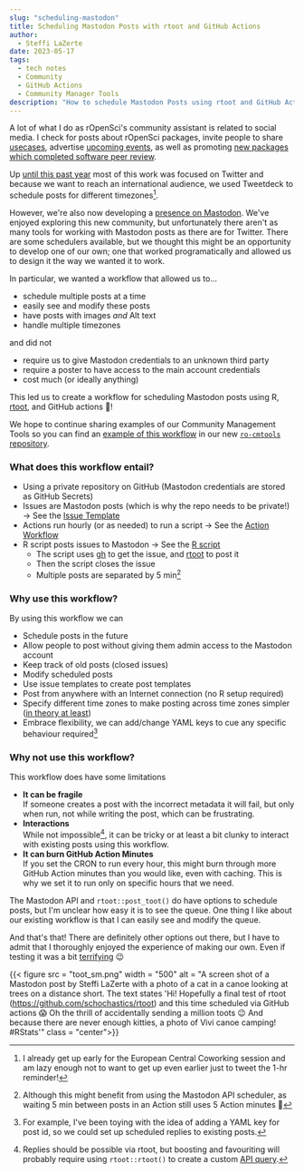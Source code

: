 ```yaml
---
slug: "scheduling-mastodon"
title: Scheduling Mastodon Posts with rtoot and GitHub Actions
author:
  - Steffi LaZerte
date: 2023-05-17
tags:
  - tech notes
  - Community
  - GitHub Actions
  - Community Manager Tools
description: "How to schedule Mastodon Posts using rtoot and GitHub Actions"
---
```


A lot of what I do as rOpenSci's community assistant is related to social media.
I check for posts about rOpenSci packages, invite people to share [usecases](/usecases),
advertise [upcoming events](/events), as well as promoting
[new packages which completed software peer review](/software-review).

Up [until this past year](/blog/2022/11/16/mastodon-en/) most of this work was 
focused on Twitter and because we want to reach an international audience, 
we used Tweetdeck to schedule posts for different timezones[^1]. 

[^1]: I already get up early for the European Central Coworking session and am 
lazy enough not to want to get up even earlier just to tweet the 1-hr reminder!

However, we're also now developing a [presence on Mastodon](https://hachyderm.io/@rOpenSci).
We've enjoyed exploring this new community, but unfortunately there aren't as many tools for working with
Mastodon posts as there are for Twitter. There are some schedulers available, 
but we thought this might be an opportunity to develop one of our own; 
one that worked programatically and allowed us to design it the way we wanted it to work. 

In particular, we wanted a workflow that allowed us to...

- schedule multiple posts at a time
- easily see and modify these posts
- have posts with images *and* Alt text
- handle multiple timezones

and did not

- require us to give Mastodon credentials to an unknown third party
- require a poster to have access to the main account credentials
- cost much (or ideally anything)

This led us to create a workflow for scheduling Mastodon posts using R, 
[rtoot](https://schochastics.github.io/rtoot), and GitHub actions 🎉!

We hope to continue sharing examples of our Community Management Tools so you
can find an 
[example of this workflow](https://github.com/ropensci-org/ro-cmtoolkit/tree/main/scheduled_socials_example) 
in our new 
[`ro-cmtools` repository](https://github.com/ropensci-org/ro-cmtoolkit/). 

### What does this workflow entail?
- Using a private repository on GitHub (Mastodon credentials are stored as GitHub Secrets)
- Issues are Mastodon posts (which is why the repo needs to be private!) -> See the [Issue Template](https://github.com/ropensci-org/ro-cmtoolkit/blob/main/scheduled_socials_example/.github/ISSUE_TEMPLATE/schedule-post.md)
- Actions run hourly (or as needed) to run a script  -> See the [Action Workflow](https://github.com/ropensci-org/ro-cmtoolkit/blob/main/scheduled_socials_example/.github/workflows/schedule_posts.yaml)
- R script posts issues to Mastodon  -> See the [R script](https://github.com/ropensci-org/ro-cmtoolkit/blob/main/scheduled_socials_example/schedule_posts.R)
  - The script uses [gh](https://gh.r-lib.org/) to get the issue, 
    and [rtoot](https://schochastics.github.io/rtoot) to post it
  - Then the script closes the issue
  - Multiple posts are separated by 5 min[^2]

[^2]: Although this might benefit from using the Mastodon API scheduler, as
waiting 5 min between posts in an Action still uses 5 Action minutes 🤔

### Why use this workflow?

By using this workflow we can 

- Schedule posts in the future
- Allow people to post without giving them admin access to the Mastodon account
- Keep track of old posts (closed issues)
- Modify scheduled posts
- Use issue templates to create post templates
- Post from anywhere with an Internet connection (no R setup required)
- Specify different time zones to make posting across time zones simpler ([in theory at least](https://fosstodon.org/@ropensci/109458205543474658))
- Embrace flexibility, we can add/change YAML keys to cue any specific behaviour required[^3]

[^3]: For example, I've been toying with the idea of adding a YAML key for post id, 
so we could set up scheduled replies to existing posts.

### Why not use this workflow?

This workflow does have some limitations

- **It can be fragile**   
  If someone creates a post with the incorrect metadata it will fail, 
  but only when run, not while writing the post, which can be frustrating. 
- **Interactions**  
  While not impossible[^4], it can be tricky or at least a bit clunky to 
  interact with existing posts using this workflow.
- **It can burn GitHub Action Minutes**  
  If you set the CRON to run every hour, this might burn through more GitHub
  Action minutes than you would like, even with caching. This is why we set it
  to run only on specific hours that we need.

[^4]: Replies should be possible via rtoot, but boosting and favouriting will
probably require using `rtoot::rtoot()` to create a custom 
[API query](https://docs.joinmastodon.org/methods/statuses/).


The Mastodon API and `rtoot::post_toot()` do have options to schedule posts, 
but I'm unclear how easy it is to see the queue. One thing I like about our
existing workflow is that I can easily see and modify the queue.

And that's that! There are definitely other options out there, but I have to admit that
I thoroughly enjoyed the experience of making our own. Even if testing it was a 
bit [terrifying]() 😉

{{< figure src = "toot_sm.png" width = "500" alt = "A screen shot of a Mastodon post by Steffi LaZerte with a photo of a cat in a canoe looking at trees on a distance short. The text states 'Hi! Hopefully a final test of rtoot (https://github.com/schochastics/rtoot) and this time scheduled via GitHub actions 😱 Oh the thrill of accidentally sending a million toots 😉 And because there are never enough kitties, a photo of Vivi canoe camping! #RStats'" class = "center">}}




